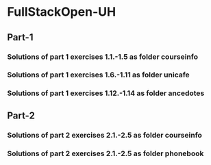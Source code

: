 # FullStackOpen-UH

## Part-1
### Solutions of part 1 exercises 1.1.-1.5 as folder courseinfo
### Solutions of part 1 exercises 1.6.-1.11 as folder unicafe
### Solutions of part 1 exercises 1.12.-1.14 as folder ancedotes


## Part-2

### Solutions of part 2 exercises 2.1.-2.5 as folder courseinfo
### Solutions of part 2 exercises 2.1.-2.5 as folder phonebook